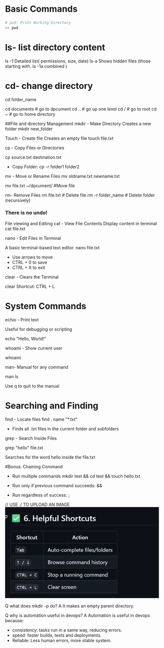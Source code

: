# Basic Commands 

```bash
# pwd- Print Working Directory
>> pwd
```

# ls- list directory content 
ls -1 Detailed list( permissions, size, date)
ls-a Shows hidden files (those starting with. 
ls -1a combined )

# cd- change directory 
cd folder_name

cd documents      # go to dpcument
cd ..             # go up one level 
cd /              # go to root
cd ~              # go to home directory 

##File and directory Management 
mkdir - Make Directory 
Creates a new folder 
mkdir new_folder

Touch - Create file 
Creates an empty file 
touch file.txt

cp - Copy Files or Directories 

cp source.txt destination.txt

* Copy Folder:
 cp -r folder1 folder2

 mv - Move or Rename Files
 mv oldname.txt newname.txt 

 mv file.txt ~/dpcument/ #Move file

 rm-  Remove Files
 rm file.txt # Delete file 
 rm -r folder_name # Delete folder (recursively)

 ### There is no undo! 

 File viewing and Editing 
 cat - View File Contents 
 Display content in terminal 
 cat file.txt 


nano - Edit Files in Terminal 

A basic terminal-based text editor. 
nano file.txt

* Use arrows to move 
* CTRL + 0 to save 
* CTRL + X to exit 

clear - Clears the Terminal

clear 
Shortcut: CTRL + L 

# System Commands 

echio - Print text

Useful for debugging or scripting 

echo "Hello, World!"

whoami - Show current user 

whoami

man- Manual for any command

man ls 

Use q to quit to the manual 

# Searching and Finding 
find - Locate files
find . name "*.txt"

+ Finds all .txt files in the current folder and subfolders 

grep - Search Inside Files 

grep "hello" file.txt

Searches for the word hello inside the file.txt

#Bonus: Chaining Command 

* Run multiple commands
mkdir test && cd test && touch hello.txt

* Run only if previous command succeeds: &&
* Run regardless of success: ;

// USE ./ TO UPLOAD AN IMAGE 
![alt text](./image/image-3.png)


Q what does mkdir -p do?
A It makes an empty parent directory. 

Q why is automation useful in devops?
A Automation is useful in devops because:
   - consistency: tasks run in a same way, reducing errors. 
   - speed: faster builds, tests and deployments. 
   - Reliable: Less human errors, more stable system. 
